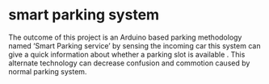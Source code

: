 # smart parking system
The outcome of this project is an Arduino based parking methodology named ‘Smart Parking service’ by sensing the incoming car this system can give a quick information about whether a parking slot is available . This alternate technology can decrease confusion and commotion caused by normal parking system.
